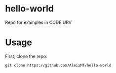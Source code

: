 # hello-world
Repo for examples in CODE URV

# Usage
First, clone the repo:

```shell
git clone https://github.com/AleixMT/hello-world
```

